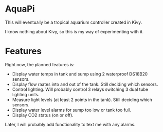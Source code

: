 # AquaPi
This will eventually be a tropical aquarium controller created in Kivy.

I know nothing about Kivy, so this is my way of experimenting with it.

# Features

Right now, the planned features is:

* Display water temps in tank and sump using 2 waterproof DS18B20 sensors.
* Display flow raates into and out of the tank. Still deciding which sensors.
* Control lighting. Will probably control 3 relays switching 3 dual tube lighting units.
* Measure light levels (at least 2 points in the tank). Still deciding which sensors.
* Display water level alarms for sump too low or tank too full.
* Display CO2 status (on or off).

Later, I will probably add functionality to text me with any alarms.

